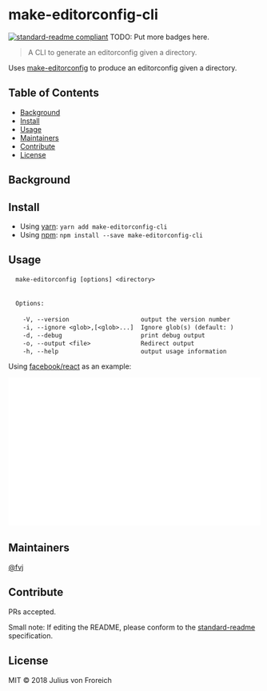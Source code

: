 # make-editorconfig-cli

[![standard-readme compliant](https://img.shields.io/badge/standard--readme-OK-green.svg?style=flat-square)](https://github.com/RichardLitt/standard-readme)
TODO: Put more badges here.

> A CLI to generate an editorconfig given a directory.

Uses [make-editorconfig](https://github.com/fvj/make-editorconfig) to produce
an editorconfig given a directory.

## Table of Contents

- [Background](#background)
- [Install](#install)
- [Usage](#usage)
- [Maintainers](#maintainers)
- [Contribute](#contribute)
- [License](#license)

## Background

## Install

* Using [yarn](https://yarnpkg.com): `yarn add make-editorconfig-cli`
* Using [npm](https://npmjs.com/get-npm): `npm install --save make-editorconfig-cli`


## Usage

```
  make-editorconfig [options] <directory>


  Options:

    -V, --version                    output the version number
    -i, --ignore <glob>,[<glob>...]  Ignore glob(s) (default: )
    -d, --debug                      print debug output
    -o, --output <file>              Redirect output
    -h, --help                       output usage information
```

Using [facebook/react](https://github.com/facebook/react) as an example:

  ![react editorconfig](example.svg)

## Maintainers

[@fvj](https://github.com/fvj)

## Contribute

PRs accepted.

Small note: If editing the README, please conform to the [standard-readme](https://github.com/RichardLitt/standard-readme) specification.

## License

MIT © 2018 Julius von Froreich
